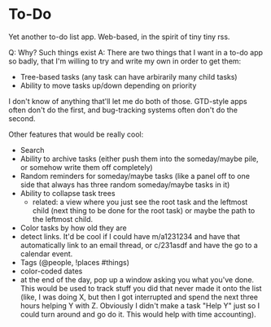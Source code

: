 To-Do
=====

Yet another to-do list app. Web-based, in the spirit of tiny tiny rss.

Q: Why? Such things exist
A: There are two things that I want in a to-do app so badly, that I'm willing to try and write my own in order to get them:
  - Tree-based tasks (any task can have arbirarily many child tasks)
  - Ability to move tasks up/down depending on priority

I don't know of anything that'll let me do both of those. GTD-style apps often don't do the first, and bug-tracking systems often don't do the second.

Other features that would be really cool:
 - Search
 - Ability to archive tasks (either push them into the someday/maybe pile, or somehow write them off completely)
 - Random reminders for someday/maybe tasks (like a panel off to one side that always has three random someday/maybe tasks in it)
 - Ability to collapse task trees
   - related: a view where you just see the root task and the leftmost child (next thing to be done for the root task) or maybe the path to the leftmost child.
 - Color tasks by how old they are
 - detect links. It'd be cool if I could have m/a1231234 and have that automatically link to an email thread, or c/231asdf and have the go to a calendar event.
 - Tags (@people, !places #things)
 - color-coded dates
 - at the end of the day, pop up a window asking you what you've done. This would be used to track stuff you did that never made it onto the list (like, I was doing X, but then I got interrupted and spend the next three hours helping Y with Z. Obviously I didn't make a task "Help Y" just so I could turn around and go do it. This would help with time accounting).
